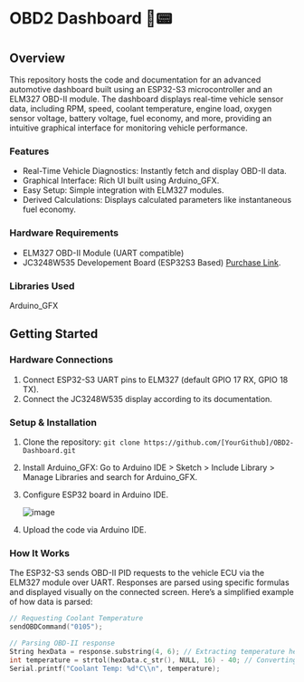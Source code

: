 # OBD2 Dashboard 🚗📟

## Overview

This repository hosts the code and documentation for an advanced automotive dashboard built using an ESP32-S3 microcontroller and an ELM327 OBD-II module. The dashboard displays real-time vehicle sensor data, including RPM, speed, coolant temperature, engine load, oxygen sensor voltage, battery voltage, fuel economy, and more, providing an intuitive graphical interface for monitoring vehicle performance.

### Features
- Real-Time Vehicle Diagnostics: Instantly fetch and display OBD-II data.
- Graphical Interface: Rich UI built using Arduino_GFX.
- Easy Setup: Simple integration with ELM327 modules.
- Derived Calculations: Displays calculated parameters like instantaneous fuel economy.

### Hardware Requirements
- ELM327 OBD-II Module (UART compatible)
- JC3248W535 Developement Board (ESP32S3 Based) [Purchase Link](https://s.click.aliexpress.com/e/_ol1A4SB).

### Libraries Used
Arduino_GFX

## Getting Started

### Hardware Connections
1. Connect ESP32-S3 UART pins to ELM327 (default GPIO 17 RX, GPIO 18 TX).
2. Connect the JC3248W535 display according to its documentation.

### Setup & Installation

1. Clone the repository:
```git clone https://github.com/[YourGithub]/OBD2-Dashboard.git```

2.	Install Arduino_GFX: Go to Arduino IDE > Sketch > Include Library > Manage Libraries and search for Arduino_GFX.
3.	Configure ESP32 board in Arduino IDE.
   
     ![image](https://github.com/user-attachments/assets/8dced975-f7de-469e-b0df-42770de577e0)
  
4.	Upload the code via Arduino IDE.

### How It Works

The ESP32-S3 sends OBD-II PID requests to the vehicle ECU via the ELM327 module over UART. Responses are parsed using specific formulas and displayed visually on the connected screen. Here’s a simplified example of how data is parsed:

```cpp 
// Requesting Coolant Temperature
sendOBDCommand("0105");

// Parsing OBD-II response
String hexData = response.substring(4, 6); // Extracting temperature hex data
int temperature = strtol(hexData.c_str(), NULL, 16) - 40; // Converting to Celsius
Serial.printf("Coolant Temp: %d°C\\n", temperature);
```


